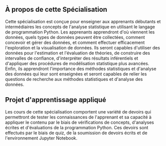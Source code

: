 ## À propos de cette Spécialisation

Cette spécialisation est conçue pour enseigner aux apprenants débutants et intermédiaires les concepts de l'analyse statistique en utilisant le langage de programmation Python. Les apprenants apprendront d'où viennent les données, quels types de données peuvent être collectées, comment concevoir et gérer des données, et comment effectuer efficacement l'exploration et la visualisation de données. Ils seront capables d'utiliser des données pour l'estimation et l'évaluation de théories, de construire des intervalles de confiance, d'interpréter des résultats inférentiels et d'appliquer des procédures de modélisation statistique plus avancées. Enfin, ils apprendront l'importance des méthodes statistiques et d'analyse des données qui leur sont enseignées et seront capables de relier les questions de recherche aux méthodes statistiques et d'analyse des données.

## Projet d'apprentissage appliqué

Les cours de cette spécialisation comportent une variété de devoirs qui permettront de tester les connaissances de l'apprenant et sa capacité à appliquer le contenu par le biais de vérifications de concepts, d'analyses écrites et d'évaluations de la programmation Python. Ces devoirs sont effectués par le biais de quiz, de la soumission de devoirs écrits et de l'environnement Jupyter Notebook.

